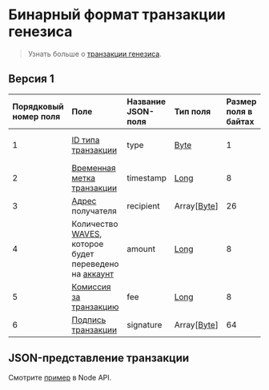 # Бинарный формат транзакции генезиса

> Узнать больше о [транзакции генезиса](/ru/blockchain/transaction-type/genesis-transaction).

## Версия 1

| Порядковый номер поля | Поле | Название JSON-поля |Тип поля | Размер поля в байтах | Комментарий |
| :--- | :--- | :--- | :--- | :--- | :--- |
| 1 | [ID типа транзакции](/ru/blockchain/transaction-type) |type| [Byte](/ru/blockchain/blockchain/blockchain-data-types) | 1 | Значение должно быть равно 1 |
| 2 | [Временная метка транзакции](/ru/blockchain/transaction/transaction-timestamp) | timestamp | [Long](/ru/blockchain/blockchain/blockchain-data-types) | 8 |  |
| 3 | [Адрес](/ru/blockchain/account/address) получателя | recipient | Array[[Byte](/ru/blockchain/blockchain/blockchain-data-types)] | 26 |  |
| 4 | Количество [WAVES](/ru/blockchain/token/waves), которое будет переведено на [аккаунт](/ru/blockchain/account) | amount | [Long](/ru/blockchain/blockchain/blockchain-data-types) | 8 |  |
| 5 | [Комиссия за транзакцию](/ru/blockchain/transaction/transaction-fee) | fee | [Long](/ru/blockchain/blockchain/blockchain-data-types)| 8 |  |
| 6 | [Подпись транзакции](/ru/blockchain/transaction/transaction-signature) | signature | Array[[Byte](/ru/blockchain/blockchain/blockchain-data-types)] | 64 |  ||

## JSON-представление транзакции

Смотрите [пример](https://nodes.wavesplatform.com/transactions/info/2DVtfgXjpMeFf2PQCqvwxAiaGbiDsxDjSdNQkc5JQ74eWxjWFYgwvqzC4dn7iB1AhuM32WxEiVi1SGijsBtYQwn8) в Node API.
